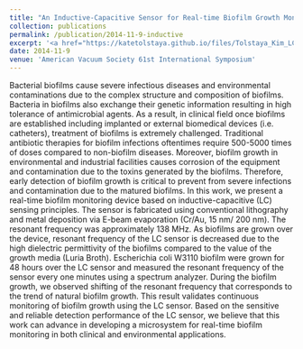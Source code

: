 ```yaml
---
title: "An Inductive-Capacitive Sensor for Real-time Biofilm Growth Monitoring"
collection: publications
permalink: /publication/2014-11-9-inductive
excerpt: '<a href="https://katetolstaya.github.io/files/Tolstaya_Kim_LC_Sensor.pptx"> [Slides] </a> <a href="http://www2.avs.org/symposium2014/Papers/Paper_BI+AS+MN+NS-TuM2.html"> [Proceedings] </a>'
date: 2014-11-9
venue: 'American Vacuum Society 61st International Symposium'
---
```


Bacterial biofilms cause severe infectious diseases and environmental contaminations due to the complex structure and composition of biofilms. Bacteria in biofilms also exchange their genetic information resulting in high tolerance of antimicrobial agents. As a result, in clinical field once biofilms are established including implanted or external biomedical devices (i.e. catheters), treatment of biofilms is extremely challenged. Traditional antibiotic therapies for biofilm infections oftentimes require 500-5000 times of doses compared to non-biofilm diseases. Moreover, biofilm growth in environmental and industrial facilities causes corrosion of the equipment and contamination due to the toxins generated by the biofilms.  Therefore, early detection of biofilm growth is critical to prevent from severe infections and contamination due to the matured biofilms. In this work, we present a real-time biofilm monitoring device based on inductive-capacitive (LC) sensing principles. The sensor is fabricated using conventional lithography and metal deposition via E-beam evaporation (Cr/Au, 15 nm/ 200 nm). The resonant frequency was approximately 138 MHz. As biofilms are grown over the device, resonant frequency of the LC sensor is decreased due to the high dielectric permittivity of the biofilms compared to the value of the growth media (Luria Broth). Escherichia coli W3110 biofilm were grown for 48 hours over the LC sensor and measured the resonant frequency of the sensor every one minutes using a spectrum analyzer. During the biofilm growth, we observed shifting of the resonant frequency that corresponds to the trend of natural biofilm growth. This result validates continuous monitoring of biofilm growth using the LC sensor. Based on the sensitive and reliable detection performance of the LC sensor, we believe that this work can advance in developing a microsystem for real-time biofilm monitoring in both clinical and environmental applications.

